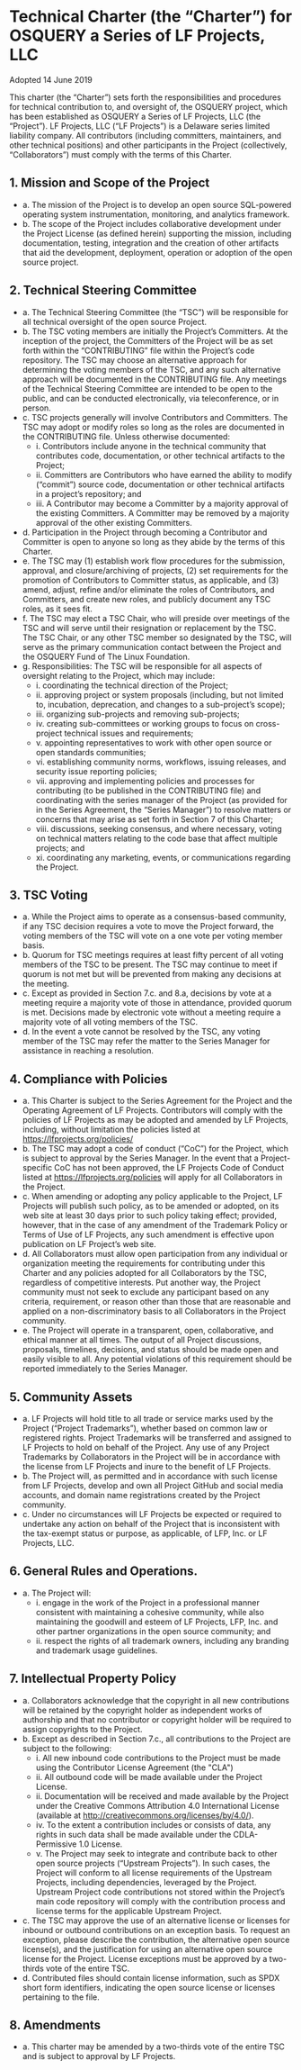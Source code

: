 # Technical Charter (the “Charter”) for OSQUERY a Series of LF Projects, LLC

Adopted 14 June 2019

This charter (the “Charter”) sets forth the responsibilities and procedures for technical contribution to, and oversight of, the OSQUERY project, which has been established as OSQUERY a Series of LF Projects, LLC (the “Project”).  LF Projects, LLC (“LF Projects”) is a Delaware series limited liability company. All contributors (including committers, maintainers, and other technical positions) and other participants in the Project (collectively, “Collaborators”) must comply with the terms of this Charter.

## 1. Mission and Scope of the Project

- a. The mission of the Project is to develop an open source SQL-powered operating system instrumentation, monitoring, and analytics framework.
- b. The scope of the Project includes collaborative development under the Project License (as defined herein) supporting the mission, including documentation, testing, integration and the creation of other artifacts that aid the development, deployment, operation or adoption of the open source project.

## 2. Technical Steering Committee

- a. The Technical Steering Committee (the “TSC”) will be responsible for all technical oversight of the open source Project.
- b. The TSC voting members are initially the Project’s Committers. At the inception of the project, the Committers of the Project will be as set forth within the “CONTRIBUTING” file within the Project’s code repository. The TSC may choose an alternative approach for determining the voting members of the TSC, and any such alternative approach will be documented in the CONTRIBUTING file.  Any meetings of the Technical Steering Committee are intended to be open to the public, and can be conducted electronically, via teleconference, or in person.
- c. TSC projects generally will involve Contributors and Committers. The TSC may adopt or modify roles so long as the roles are documented in the CONTRIBUTING file. Unless otherwise documented:
   - i. Contributors include anyone in the technical community that contributes code, documentation, or other technical artifacts to the Project;
   - ii. Committers are Contributors who have earned the ability to modify (“commit”) source code, documentation or other technical artifacts in a project’s repository; and
   - iii. A Contributor may become a Committer by a majority approval of the existing Committers. A Committer may be removed by a majority approval of the other existing Committers.
- d. Participation in the Project through becoming a Contributor and Committer is open to anyone so long as they abide by the terms of this Charter.
- e. The TSC may (1) establish work flow procedures for the submission, approval, and closure/archiving of projects, (2) set requirements for the promotion of Contributors to Committer status, as applicable, and (3) amend, adjust, refine and/or eliminate the roles of Contributors, and Committers, and create new roles, and publicly document any TSC roles, as it sees fit.
- f. The TSC may elect a TSC Chair, who will preside over meetings of the TSC and will serve until their resignation or replacement by the TSC. The TSC Chair, or any other TSC member so designated by the TSC, will serve as the primary communication contact between the Project and the OSQUERY Fund of The Linux Foundation.
- g. Responsibilities: The TSC will be responsible for all aspects of oversight relating to the Project, which may include:
   - i. coordinating the technical direction of the Project;
   - ii. approving project or system proposals (including, but not limited to, incubation, deprecation, and changes to a sub-project’s scope);
   - iii. organizing sub-projects and removing sub-projects;
   - iv. creating sub-committees or working groups to focus on cross-project technical issues and requirements;
   - v. appointing representatives to work with other open source or open standards communities;
   - vi. establishing community norms, workflows, issuing releases, and security issue reporting policies;
   - vii. approving and implementing policies and processes for contributing (to be published in the CONTRIBUTING file) and coordinating with the series manager of the Project (as provided for in the Series Agreement, the “Series Manager”) to resolve matters or concerns that may arise as set forth in Section 7 of this Charter;
   - viii. discussions, seeking consensus, and where necessary, voting on technical matters relating to the code base that affect multiple projects; and
   - xi. coordinating any marketing, events, or communications regarding the Project.

## 3. TSC Voting

- a. While the Project aims to operate as a consensus-based community, if any TSC decision requires a vote to move the Project forward, the voting members of the TSC will vote on a one vote per voting member basis.
- b. Quorum for TSC meetings requires at least fifty percent of all voting members of the TSC to be present. The TSC may continue to meet if quorum is not met but will be prevented from making any decisions at the meeting.
- c. Except as provided in Section 7.c. and 8.a, decisions by vote at a meeting require a majority vote of those in attendance, provided quorum is met. Decisions made by electronic vote without a meeting require a majority vote of all voting members of the TSC.
- d. In the event a vote cannot be resolved by the TSC, any voting member of the TSC may refer the matter to the Series Manager for assistance in reaching a resolution.

## 4. Compliance with Policies

- a. This Charter is subject to the Series Agreement for the Project and the Operating Agreement of LF Projects. Contributors will comply with the policies of LF Projects as may be adopted and amended by LF Projects, including, without limitation the policies listed at https://lfprojects.org/policies/
- b. The TSC may adopt a code of conduct (“CoC”) for the Project, which is subject to approval by the Series Manager.  In the event that a Project-specific CoC has not been approved, the LF Projects Code of Conduct listed at https://lfprojects.org/policies will apply for all Collaborators in the Project.
- c. When amending or adopting any policy applicable to the Project, LF Projects will publish such policy, as to be amended or adopted, on its web site at least 30 days prior to such policy taking effect; provided, however, that in the case of any amendment of the Trademark Policy or Terms of Use of LF Projects, any such amendment is effective upon publication on LF Project’s web site.
- d. All Collaborators must allow open participation from any individual or organization meeting the requirements for contributing under this Charter and any policies adopted for all Collaborators by the TSC, regardless of competitive interests. Put another way, the Project community must not seek to exclude any participant based on any criteria, requirement, or reason other than those that are reasonable and applied on a non-discriminatory basis to all Collaborators in the Project community.
- e. The Project will operate in a transparent, open, collaborative, and ethical manner at all times. The output of all Project discussions, proposals, timelines, decisions, and status should be made open and easily visible to all. Any potential violations of this requirement should be reported immediately to the Series Manager.

## 5. Community Assets

- a. LF Projects will hold title to all trade or service marks used by the Project (“Project Trademarks”), whether based on common law or registered rights.  Project Trademarks will be transferred and assigned to LF Projects to hold on behalf of the Project. Any use of any Project Trademarks by Collaborators in the Project will be in accordance with the license from LF Projects and inure to the benefit of LF Projects.
- b. The Project will, as permitted and in accordance with such license from LF Projects, develop and own all Project GitHub and social media accounts, and domain name registrations created by the Project community.
- c. Under no circumstances will LF Projects be expected or required to undertake any action on behalf of the Project that is inconsistent with the tax-exempt status or purpose, as applicable, of LFP, Inc. or LF Projects, LLC.

## 6. General Rules and Operations.

- a. The Project will:
   - i. engage in the work of the Project in a professional manner consistent with maintaining a cohesive community, while also maintaining the goodwill and esteem of LF Projects, LFP, Inc. and other partner organizations in the open source community; and
   - ii. respect the rights of all trademark owners, including any branding and trademark usage guidelines.

## 7. Intellectual Property Policy

- a. Collaborators acknowledge that the copyright in all new contributions will be retained by the copyright holder as independent works of authorship and that no contributor or copyright holder will be required to assign copyrights to the Project.
- b. Except as described in Section 7.c., all contributions to the Project are subject to the following:
   - i. All new inbound code contributions to the Project must be made using the Contributor License Agreement (the "CLA")
   - ii. All outbound code will be made available under the Project License.
   - ii. Documentation will be received and made available by the Project under the Creative Commons Attribution 4.0 International License (available at http://creativecommons.org/licenses/by/4.0/).
   - iv. To the extent a contribution includes or consists of data, any rights in such data shall be made available under the CDLA-Permissive 1.0 License.
   - v. The Project may seek to integrate and contribute back to other open source projects (“Upstream Projects”). In such cases, the Project will conform to all license requirements of the Upstream Projects, including dependencies, leveraged by the Project.  Upstream Project code contributions not stored within the Project’s main code repository will comply with the contribution process and license terms for the applicable Upstream Project.
- c. The TSC may approve the use of an alternative license or licenses for inbound or outbound contributions on an exception basis. To request an exception, please describe the contribution, the alternative open source license(s), and the justification for using an alternative open source license for the Project. License exceptions must be approved by a two-thirds vote of the entire TSC.
- d. Contributed files should contain license information, such as SPDX short form identifiers, indicating the open source license or licenses pertaining to the file.

## 8. Amendments

- a. This charter may be amended by a two-thirds vote of the entire TSC and is subject to approval by LF Projects.

